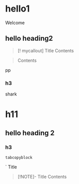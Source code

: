 # hello1

Welcome 
## hello heading2


> [! mycallout] Title
> Contents

> Contents

pp
### h3

shark

# h11
##     hello heading 2
### h3
	tabcopyblock
	
` Title

> [!NOTE]- Title
> Contents


